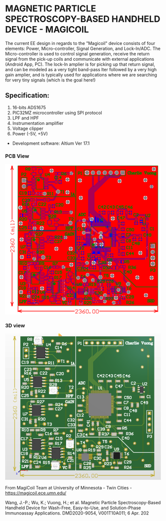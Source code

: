 # MAGNETIC PARTICLE SPECTROSCOPY-BASED HANDHELD DEVICE - MAGICOIL 

The current EE design in regards to the "Magicoil" device consists of four elements: Power, Micro-controller, Signal Generation, and Lock-In/ADC. The Micro-controller is used to control signal generation, receive the return signal from the pick-up coils and communicate with external applications (Android App, PC). The lock-In amplier is for picking up that return signal, and can be modeled as a very tight band-pass lter followed by a very high gain amplier, and is typically used for applications where we are searching for very tiny signals (which is the goal here!)

## Specification:

1) 16-bits ADS1675
2) PIC32MZ microcontroller using SPI protocol
3) LPF and HPF
4) Instrumentation amplifier
5) Voltage clipper
6) Power (-5V, +5V)
* Development software: Altium Ver 17.1

### PCB View
![](PCB.PNG)
### 3D view
![](3D_view.PNG)



From MagiCoil Team at University of Minnesota - Twin Cities - https://magicoil.ece.umn.edu/

Wang, J.-P.; Wu, K.; Vuong, H.; et al. Magnetic Particle Spectroscopy-Based Handheld Device for Wash-Free, 
Easy-to-Use, and Solution-Phase Immunoassay Applications. DMD2020-9054, V001T10A011; 6 Apr. 202
